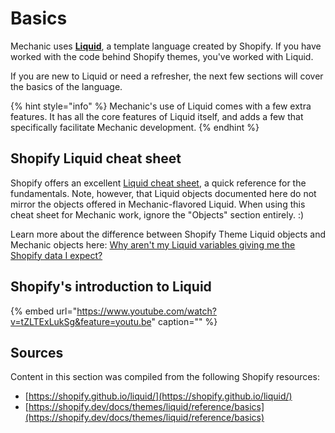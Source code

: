 # Basics

Mechanic uses [**Liquid**](../), a template language created by Shopify. If you have worked with the code behind Shopify themes, you've worked with Liquid.

If you are new to Liquid or need a refresher, the next few sections will cover the basics of the language.

{% hint style="info" %}
Mechanic's use of Liquid comes with a few extra features. It has all the core features of Liquid itself, and adds a few that specifically facilitate Mechanic development.
{% endhint %}

## Shopify Liquid cheat sheet

Shopify offers an excellent [Liquid cheat sheet](https://www.shopify.com/partners/shopify-cheat-sheet), a quick reference for the fundamentals. Note, however, that Liquid objects documented here do not mirror the objects offered in Mechanic-flavored Liquid. When using this cheat sheet for Mechanic work, ignore the "Objects" section entirely. :\)

Learn more about the difference between Shopify Theme Liquid objects and Mechanic objects here: [Why aren't my Liquid variables giving me the Shopify data I expect?](https://docs.usemechanic.com/article/477-why-arent-my-liquid-variables-giving-me-the-shopify-data-i-expect)

## Shopify's introduction to Liquid

{% embed url="https://www.youtube.com/watch?v=tZLTExLukSg&feature=youtu.be" caption="" %}

## Sources

Content in this section was compiled from the following Shopify resources:

* [https://shopify.github.io/liquid/](https://shopify.github.io/liquid/)
* [https://shopify.dev/docs/themes/liquid/reference/basics](https://shopify.dev/docs/themes/liquid/reference/basics)

